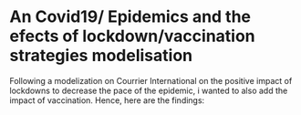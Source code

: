 # An Covid19/ Epidemics and the efects of lockdown/vaccination strategies modelisation

Following a modelization on Courrier International on the positive impact of lockdowns to decrease the pace of the epidemic, i wanted to also add the impact of vaccination. Hence, here are the findings:
